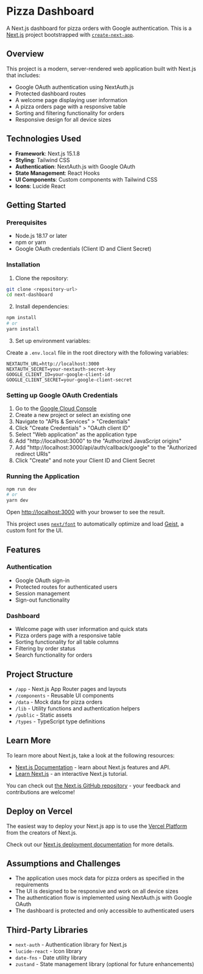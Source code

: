 # Pizza Dashboard

A Next.js dashboard for pizza orders with Google authentication. This is a [Next.js](https://nextjs.org) project bootstrapped with [`create-next-app`](https://nextjs.org/docs/app/api-reference/cli/create-next-app).

## Overview

This project is a modern, server-rendered web application built with Next.js that includes:

- Google OAuth authentication using NextAuth.js
- Protected dashboard routes
- A welcome page displaying user information
- A pizza orders page with a responsive table
- Sorting and filtering functionality for orders
- Responsive design for all device sizes

## Technologies Used

- **Framework**: Next.js 15.1.8
- **Styling**: Tailwind CSS
- **Authentication**: NextAuth.js with Google OAuth
- **State Management**: React Hooks
- **UI Components**: Custom components with Tailwind CSS
- **Icons**: Lucide React

## Getting Started

### Prerequisites

- Node.js 18.17 or later
- npm or yarn
- Google OAuth credentials (Client ID and Client Secret)

### Installation

1. Clone the repository:

```bash
git clone <repository-url>
cd next-dashboard
```

2. Install dependencies:

```bash
npm install
# or
yarn install
```

3. Set up environment variables:

Create a `.env.local` file in the root directory with the following variables:

```
NEXTAUTH_URL=http://localhost:3000
NEXTAUTH_SECRET=your-nextauth-secret-key
GOOGLE_CLIENT_ID=your-google-client-id
GOOGLE_CLIENT_SECRET=your-google-client-secret
```

### Setting up Google OAuth Credentials

1. Go to the [Google Cloud Console](https://console.cloud.google.com/)
2. Create a new project or select an existing one
3. Navigate to "APIs & Services" > "Credentials"
4. Click "Create Credentials" > "OAuth client ID"
5. Select "Web application" as the application type
6. Add "http://localhost:3000" to the "Authorized JavaScript origins"
7. Add "http://localhost:3000/api/auth/callback/google" to the "Authorized redirect URIs"
8. Click "Create" and note your Client ID and Client Secret

### Running the Application

```bash
npm run dev
# or
yarn dev
```

Open [http://localhost:3000](http://localhost:3000) with your browser to see the result.

This project uses [`next/font`](https://nextjs.org/docs/app/building-your-application/optimizing/fonts) to automatically optimize and load [Geist](https://vercel.com/font), a custom font for the UI.

## Features

### Authentication

- Google OAuth sign-in
- Protected routes for authenticated users
- Session management
- Sign-out functionality

### Dashboard

- Welcome page with user information and quick stats
- Pizza orders page with a responsive table
- Sorting functionality for all table columns
- Filtering by order status
- Search functionality for orders

## Project Structure

- `/app` - Next.js App Router pages and layouts
- `/components` - Reusable UI components
- `/data` - Mock data for pizza orders
- `/lib` - Utility functions and authentication helpers
- `/public` - Static assets
- `/types` - TypeScript type definitions

## Learn More

To learn more about Next.js, take a look at the following resources:

- [Next.js Documentation](https://nextjs.org/docs) - learn about Next.js features and API.
- [Learn Next.js](https://nextjs.org/learn) - an interactive Next.js tutorial.

You can check out [the Next.js GitHub repository](https://github.com/vercel/next.js) - your feedback and contributions are welcome!

## Deploy on Vercel

The easiest way to deploy your Next.js app is to use the [Vercel Platform](https://vercel.com/new?utm_medium=default-template&filter=next.js&utm_source=create-next-app&utm_campaign=create-next-app-readme) from the creators of Next.js.

Check out our [Next.js deployment documentation](https://nextjs.org/docs/app/building-your-application/deploying) for more details.

## Assumptions and Challenges

- The application uses mock data for pizza orders as specified in the requirements
- The UI is designed to be responsive and work on all device sizes
- The authentication flow is implemented using NextAuth.js with Google OAuth
- The dashboard is protected and only accessible to authenticated users

## Third-Party Libraries

- `next-auth` - Authentication library for Next.js
- `lucide-react` - Icon library
- `date-fns` - Date utility library
- `zustand` - State management library (optional for future enhancements)
